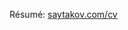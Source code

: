 Résumé: [saytakov.com/cv](https://saytakov.com/cv) <img src="https://hitcounter.pythonanywhere.com/count/tag.svg?url=https%3A%2F%2Fgithub.com%2Fm4rr" width=1 height=1>
